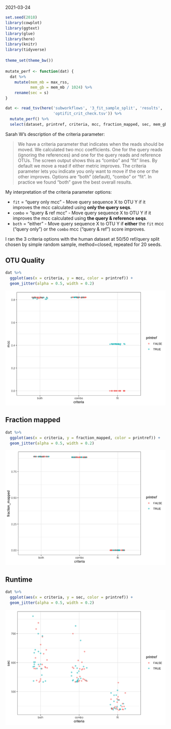 2021-03-24

``` r
set.seed(2018)
library(cowplot)
library(ggtext)
library(glue)
library(here)
library(knitr)
library(tidyverse)

theme_set(theme_bw())

mutate_perf <- function(dat) {
  dat %>% 
    mutate(mem_mb = max_rss,
           mem_gb = mem_mb / 1024) %>% 
    rename(sec = s)
}
```

``` r
dat <- read_tsv(here('subworkflows', '3_fit_sample_split', 'results', 
                     'optifit_crit_check.tsv')) %>% 
  mutate_perf() %>% 
  select(dataset, printref, criteria, mcc, fraction_mapped, sec, mem_gb) 
```

Sarah W’s description of the criteria parameter:

> We have a criteria parameter that indicates when the reads should be
> moved. We calculated two mcc coefficients. One for the query reads
> (ignoring the references) and one for the query reads and reference
> OTUs. The screen output shows this as “combo” and “fit” lines. By
> default we move a read if either metric improves. The criteria
> parameter lets you indicate you only want to move if the one or the
> other improves. Options are “both” (default), “combo” or “fit”. In
> practice we found “both” gave the best overall results.

My interpretation of the criteria parameter options:

-   `fit` = “query only mcc” - Move query sequence X to OTU Y if it
    improves the mcc calculated using **only the query seqs**.
-   `combo` = “query & ref mcc” - Move query sequence X to OTU Y if it
    improves the mcc calculated using **the query & reference seqs**.
-   `both` = “either” - Move query sequence X to OTU Y if **either** the
    `fit` mcc (“query only”) or the `combo` mcc (“query & ref”) score
    improves.

I ran the 3 criteria options with the human dataset at 50/50 ref/query
split chosen by simple random sample, method=closed, repeated for 20
seeds.

## OTU Quality

``` r
dat %>% 
  ggplot(aes(x = criteria, y = mcc, color = printref)) +
  geom_jitter(alpha = 0.5, width = 0.2) 
```

![](figures/crit_mcc-1.png)<!-- -->

## Fraction mapped

``` r
dat %>% 
  ggplot(aes(x = criteria, y = fraction_mapped, color = printref)) +
  geom_jitter(alpha = 0.5, width = 0.2)
```

![](figures/crit_map-1.png)<!-- -->

## Runtime

``` r
dat %>% 
  ggplot(aes(x = criteria, y = sec, color = printref)) +
  geom_jitter(alpha = 0.5, width = 0.2)
```

![](figures/crit_runtime-1.png)<!-- -->
